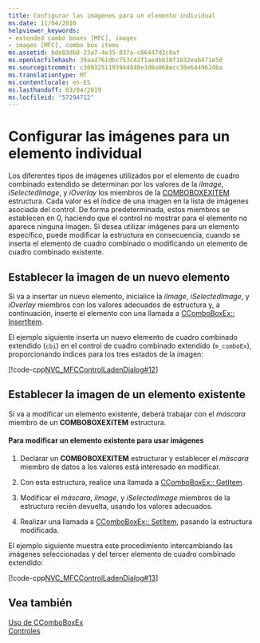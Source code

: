 ```yaml
---
title: Configurar las imágenes para un elemento individual
ms.date: 11/04/2016
helpviewer_keywords:
- extended combo boxes [MFC], images
- images [MFC], combo box items
ms.assetid: bde83db8-23a7-4e35-837a-c86447d2c0af
ms.openlocfilehash: 39aa4761dbc753c42f1aedbb18f1832eab471e50
ms.sourcegitcommit: c3093251193944840e3d0a068ecc30e6449624ba
ms.translationtype: MT
ms.contentlocale: es-ES
ms.lasthandoff: 03/04/2019
ms.locfileid: "57294712"
---
```

# <a name="setting-the-images-for-an-individual-item"></a>Configurar las imágenes para un elemento individual

Los diferentes tipos de imágenes utilizados por el elemento de cuadro combinado extendido se determinan por los valores de la *iImage*, *iSelectedImage*, y *iOverlay* los miembros de la [ COMBOBOXEXITEM](/windows/desktop/api/commctrl/ns-commctrl-tagcomboboxexitema) estructura. Cada valor es el índice de una imagen en la lista de imágenes asociada del control. De forma predeterminada, estos miembros se establecen en 0, haciendo que el control no mostrar para el elemento no aparece ninguna imagen. Si desea utilizar imágenes para un elemento específico, puede modificar la estructura en consecuencia, cuando se inserta el elemento de cuadro combinado o modificando un elemento de cuadro combinado existente.

## <a name="setting-the-image-for-a-new-item"></a>Establecer la imagen de un nuevo elemento

Si va a insertar un nuevo elemento, inicialice la *iImage*, *iSelectedImage*, y *iOverlay* miembros con los valores adecuados de estructura y, a continuación, inserte el elemento con una llamada a [CComboBoxEx:: InsertItem](../mfc/reference/ccomboboxex-class.md#insertitem).

El ejemplo siguiente inserta un nuevo elemento de cuadro combinado extendido (`cbi`) en el control de cuadro combinado extendido (`m_comboEx`), proporcionando índices para los tres estados de la imagen:

[!code-cpp[NVC_MFCControlLadenDialog#12](../mfc/codesnippet/cpp/setting-the-images-for-an-individual-item_1.cpp)]

## <a name="setting-the-image-for-an-existing-item"></a>Establecer la imagen de un elemento existente

Si va a modificar un elemento existente, deberá trabajar con el *máscara* miembro de un **COMBOBOXEXITEM** estructura.

#### <a name="to-modify-an-existing-item-to-use-images"></a>Para modificar un elemento existente para usar imágenes

1. Declarar un **COMBOBOXEXITEM** estructurar y establecer el *máscara* miembro de datos a los valores está interesado en modificar.

1. Con esta estructura, realice una llamada a [CComboBoxEx:: GetItem](../mfc/reference/ccomboboxex-class.md#getitem).

1. Modificar el *máscara*, *iImage*, y *iSelectedImage* miembros de la estructura recién devuelta, usando los valores adecuados.

1. Realizar una llamada a [CComboBoxEx:: SetItem](../mfc/reference/ccomboboxex-class.md#setitem), pasando la estructura modificada.

El ejemplo siguiente muestra este procedimiento intercambiando las imágenes seleccionadas y del tercer elemento de cuadro combinado extendido:

[!code-cpp[NVC_MFCControlLadenDialog#13](../mfc/codesnippet/cpp/setting-the-images-for-an-individual-item_2.cpp)]

## <a name="see-also"></a>Vea también

[Uso de CComboBoxEx](../mfc/using-ccomboboxex.md)<br/>
[Controles](../mfc/controls-mfc.md)
